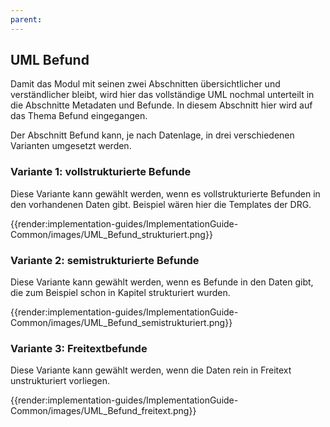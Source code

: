 ```yaml
---
parent:
---
```

## UML Befund
Damit das Modul mit seinen zwei Abschnitten übersichtlicher und verständlicher bleibt, wird hier das vollständige UML nochmal unterteilt in die Abschnitte Metadaten und Befunde. In diesem Abschnitt hier wird auf das Thema Befund eingegangen.

Der Abschnitt Befund kann, je nach Datenlage, in drei verschiedenen Varianten umgesetzt werden. 

### Variante 1: vollstrukturierte Befunde

Diese Variante kann gewählt werden, wenn es vollstrukturierte Befunden in den vorhandenen Daten gibt. Beispiel wären hier die Templates der DRG.

{{render:implementation-guides/ImplementationGuide-Common/images/UML_Befund_strukturiert.png}}

### Variante 2: semistrukturierte Befunde

Diese Variante kann gewählt werden, wenn es Befunde in den Daten gibt, die zum Beispiel schon in Kapitel strukturiert wurden.

{{render:implementation-guides/ImplementationGuide-Common/images/UML_Befund_semistrukturiert.png}}

### Variante 3: Freitextbefunde

Diese Variante kann gewählt werden, wenn die Daten rein in Freitext unstrukturiert vorliegen.

{{render:implementation-guides/ImplementationGuide-Common/images/UML_Befund_freitext.png}}

